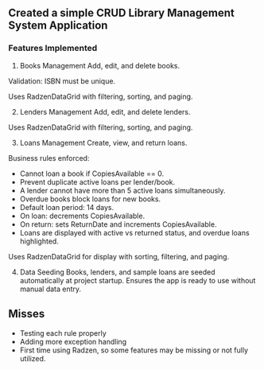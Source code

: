 ## Created a simple CRUD Library Management System Application
### Features Implemented
1. Books Management
Add, edit, and delete books.

Validation: ISBN must be unique.

Uses RadzenDataGrid with filtering, sorting, and paging.

2. Lenders Management
Add, edit, and delete lenders.

Uses RadzenDataGrid with filtering, sorting, and paging.

3. Loans Management
Create, view, and return loans.

Business rules enforced:

* Cannot loan a book if CopiesAvailable == 0.
* Prevent duplicate active loans per lender/book.
* A lender cannot have more than 5 active loans simultaneously.
* Overdue books block loans for new books.
* Default loan period: 14 days.
* On loan: decrements CopiesAvailable.
* On return: sets ReturnDate and increments CopiesAvailable.
* Loans are displayed with active vs returned status, and overdue loans highlighted.

Uses RadzenDataGrid for display with sorting, filtering, and paging.

4. Data Seeding
Books, lenders, and sample loans are seeded automatically at project startup.
Ensures the app is ready to use without manual data entry.


## Misses
- Testing each rule properly
- Adding more exception handling
- First time using Radzen, so some features may be missing or not fully utilized.